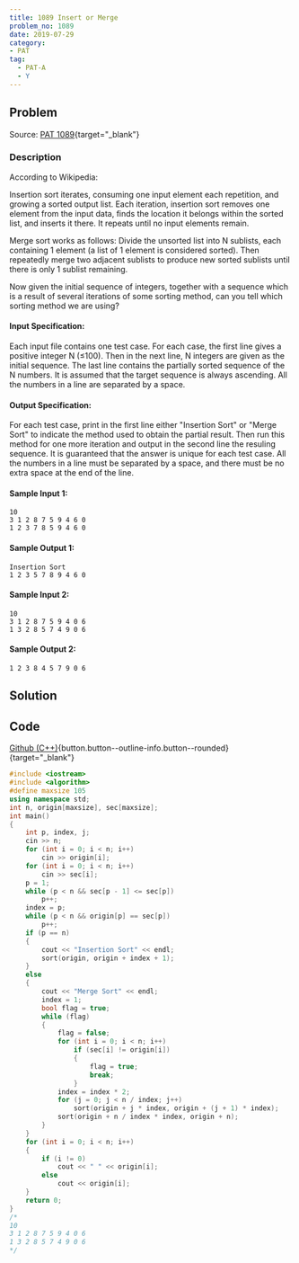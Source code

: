 ```yaml
---
title: 1089 Insert or Merge
problem_no: 1089
date: 2019-07-29
category:
- PAT
tag:
  - PAT-A
  - Y
---
```


<!--more-->

## Problem

Source: [PAT 1089](){target="_blank"}

### Description

According to Wikipedia:

Insertion sort iterates, consuming one input element each repetition, and growing a sorted output list. Each iteration,
insertion sort removes one element from the input data, finds the location it belongs within the sorted list, and
inserts it there. It repeats until no input elements remain.

Merge sort works as follows: Divide the unsorted list into N sublists, each containing 1 element (a list of 1 element is
considered sorted). Then repeatedly merge two adjacent sublists to produce new sorted sublists until there is only 1
sublist remaining.

Now given the initial sequence of integers, together with a sequence which is a result of several iterations of some
sorting method, can you tell which sorting method we are using?

#### Input Specification:

Each input file contains one test case. For each case, the first line gives a positive integer N (≤100). Then in the
next line, N integers are given as the initial sequence. The last line contains the partially sorted sequence of the N
numbers. It is assumed that the target sequence is always ascending. All the numbers in a line are separated by a space.

#### Output Specification:

For each test case, print in the first line either "Insertion Sort" or "Merge Sort" to indicate the method used to
obtain the partial result. Then run this method for one more iteration and output in the second line the resuling
sequence. It is guaranteed that the answer is unique for each test case. All the numbers in a line must be separated by
a space, and there must be no extra space at the end of the line.

#### Sample Input 1:

```
10
3 1 2 8 7 5 9 4 6 0
1 2 3 7 8 5 9 4 6 0
```

#### Sample Output 1:

```
Insertion Sort
1 2 3 5 7 8 9 4 6 0
```

#### Sample Input 2:

```
10
3 1 2 8 7 5 9 4 0 6
1 3 2 8 5 7 4 9 0 6
```

#### Sample Output 2:

```Merge Sort
1 2 3 8 4 5 7 9 0 6
```

## Solution

## Code

[Github (C++)](https://github.com/Alomerry/algorithm/blob/master/pat/a/){button.button--outline-info.button--rounded}{target="_blank"}


```cpp
#include <iostream>
#include <algorithm>
#define maxsize 105
using namespace std;
int n, origin[maxsize], sec[maxsize];
int main()
{
    int p, index, j;
    cin >> n;
    for (int i = 0; i < n; i++)
        cin >> origin[i];
    for (int i = 0; i < n; i++)
        cin >> sec[i];
    p = 1;
    while (p < n && sec[p - 1] <= sec[p])
        p++;
    index = p;
    while (p < n && origin[p] == sec[p])
        p++;
    if (p == n)
    {
        cout << "Insertion Sort" << endl;
        sort(origin, origin + index + 1);
    }
    else
    {
        cout << "Merge Sort" << endl;
        index = 1;
        bool flag = true;
        while (flag)
        {
            flag = false;
            for (int i = 0; i < n; i++)
                if (sec[i] != origin[i])
                {
                    flag = true;
                    break;
                }
            index = index * 2;
            for (j = 0; j < n / index; j++)
                sort(origin + j * index, origin + (j + 1) * index);
            sort(origin + n / index * index, origin + n);
        }
    }
    for (int i = 0; i < n; i++)
    {
        if (i != 0)
            cout << " " << origin[i];
        else
            cout << origin[i];
    }
    return 0;
}
/*
10
3 1 2 8 7 5 9 4 0 6
1 3 2 8 5 7 4 9 0 6
*/
```
